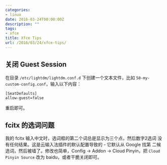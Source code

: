 ```yaml
---
categories:
- linux
date: 2016-03-24T00:00:00Z
description: ""
tags:
- xfce
title: Xfce Tips
url: /2016/03/24/xfce-tips/
---
```



## 关闭 Guest Session

在目录 `/etc/lightdm/lightdm.conf.d` 下创建一个文本文件，比如
`50-my-custom-config.conf`，输入以下内容：

~~~
[SeatDefaults]
allow-guest=false
~~~

重启即可。

## fcitx 的选词问题

我的 fcitx 输入中文时，选词框的第二个词总是显示为三个点，然后数字2选词
没有任何结果。这是云输入法插件的默认配置导致的 - 它默认从 Google 找第
二候选词，然后被墙了。修改也简单，Config -> Addon -> Cloud Pinyin，把
`Cloud Pinyin Source` 改为 baidu，或者干脆关闭即可。
